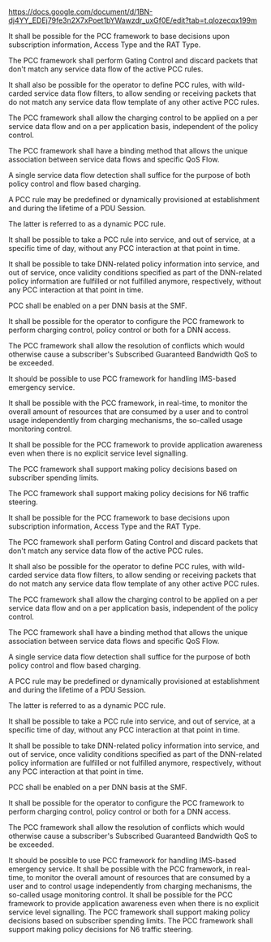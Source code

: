 https://docs.google.com/document/d/1BN-dj4YY_EDEj79fe3n2X7xPoet1bYWawzdr_uxGf0E/edit?tab=t.qlozecqx199m

It shall be possible for the PCC framework to base decisions upon subscription information, Access Type and the RAT Type.

The PCC framework shall perform Gating Control and discard packets that don't match any service data flow of the active PCC rules. 

It shall also be possible for the operator to define PCC rules, with wild-carded service data flow filters, to allow sending or receiving packets that do not match any service data flow template of any other active PCC rules.

The PCC framework shall allow the charging control to be applied on a per service data flow and on a per application basis, independent of the policy control.


The PCC framework shall have a binding method that allows the unique association between service data flows and specific QoS Flow.

A single service data flow detection shall suffice for the purpose of both policy control and flow based charging.

A PCC rule may be predefined or dynamically provisioned at establishment and during the lifetime of a PDU Session.

The latter is referred to as a dynamic PCC rule.

It shall be possible to take a PCC rule into service, and out of service, at a specific time of day, without any PCC interaction at that point in time.

It shall be possible to take DNN-related policy information into service, and out of service, once validity conditions specified as part of the DNN-related policy information are fulfilled or not fulfilled anymore, respectively, without any PCC interaction at that point in time.

PCC shall be enabled on a per DNN basis at the SMF. 

It shall be possible for the operator to configure the PCC framework to perform charging control, policy control or both for a DNN access.

The PCC framework shall allow the resolution of conflicts which would otherwise cause a subscriber's Subscribed Guaranteed Bandwidth QoS to be exceeded.

It should be possible to use PCC framework for handling IMS-based emergency service.

It shall be possible with the PCC framework, in real-time, to monitor the overall amount of resources that are consumed by a user and to control usage independently from charging mechanisms, the so-called usage monitoring control.

It shall be possible for the PCC framework to provide application awareness even when there is no explicit service level signalling.

The PCC framework shall support making policy decisions based on subscriber spending limits.

The PCC framework shall support making policy decisions for N6 traffic steering. 

It shall be possible for the PCC framework to base decisions upon subscription information, Access Type and the RAT Type.

The PCC framework shall perform Gating Control and discard packets that don't match any service data flow of the active PCC rules. 

It shall also be possible for the operator to define PCC rules, with wild-carded service data flow filters, to allow sending or receiving packets that do not match any service data flow template of any other active PCC rules.

The PCC framework shall allow the charging control to be applied on a per service data flow and on a per application basis, independent of the policy control.

The PCC framework shall have a binding method that allows the unique association between service data flows and specific QoS Flow.

A single service data flow detection shall suffice for the purpose of both policy control and flow based charging.


A PCC rule may be predefined or dynamically provisioned at establishment and during the lifetime of a PDU Session.

The latter is referred to as a dynamic PCC rule.

It shall be possible to take a PCC rule into service, and out of service, at a specific time of day, without any PCC interaction at that point in time.

It shall be possible to take DNN-related policy information into service, and out of service, once validity conditions specified as part of the DNN-related policy information are fulfilled or not fulfilled anymore, respectively, without any PCC interaction at that point in time.


PCC shall be enabled on a per DNN basis at the SMF. 

It shall be possible for the operator to configure the PCC framework to perform charging control, policy control or both for a DNN access.

The PCC framework shall allow the resolution of conflicts which would otherwise cause a subscriber's Subscribed Guaranteed Bandwidth QoS to be exceeded.

It should be possible to use PCC framework for handling IMS-based emergency service.
It shall be possible with the PCC framework, in real-time, to monitor the overall amount of resources that are consumed by a user and to control usage independently from charging mechanisms, the so-called usage monitoring control.
It shall be possible for the PCC framework to provide application awareness even when there is no explicit service level signalling.
The PCC framework shall support making policy decisions based on subscriber spending limits.
The PCC framework shall support making policy decisions for N6 traffic steering. 



